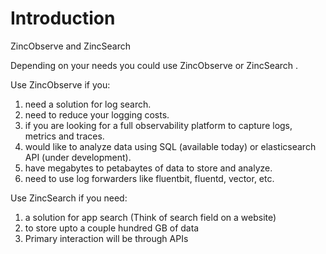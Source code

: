 # Introduction

ZincObserve and ZincSearch

Depending on your needs you could use ZincObserve or ZincSearch .

Use ZincObserve if you:

1. need a solution for log search.
1. need to reduce your logging costs.
1. if you are looking for a full observability platform to capture logs, metrics and traces.
1. would like to analyze data using SQL (available today) or elasticsearch API (under development).
1. have megabytes to petabaytes of data to store and analyze.
1. need to use log forwarders like fluentbit, fluentd, vector, etc.


Use ZincSearch if you need:

1. a solution for app search (Think of search field on a website)
1. to store upto a couple hundred GB of data
1. Primary interaction will be through APIs
